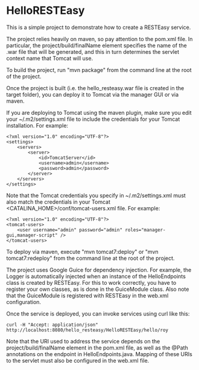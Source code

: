 # HelloRESTEasy

This is a simple project to demonstrate how to create a RESTEasy service.

The project relies heavily on maven, so pay attention to the pom.xml file.  In particular, the project/build/finalName element specifies the name of the .war file that will be generated, and this in turn determines the servlet context name that Tomcat will use.

To build the project, run "mvn package" from the command line at the root of the project.

Once the project is built (i.e. the hello_resteasy.war file is created in the target folder), you can deploy it to Tomcat via the manager GUI or via maven.

If you are deploying to Tomcat using the maven plugin, make sure you edit your ~/.m2/settings.xml file to include the credentials for your Tomcat installation.  For example:

    <?xml version="1.0" encoding="UTF-8"?>
    <settings>
        <servers>
            <server>
                <id>TomcatServer</id>
                <username>admin</username>
                <password>admin</password>
            </server>
        </servers>
    </settings>

Note that the Tomcat credentials you specify in ~/.m2/settings.xml must also match the credentials in your Tomcat <CATALINA_HOME>/conf/tomcat-users.xml file.  For example:

    <?xml version="1.0" encoding="UTF-8"?>
    <tomcat-users>
        <user username="admin" password="admin" roles="manager-gui,manager-script" />
    </tomcat-users>

To deploy via maven, execute "mvn tomcat7:deploy" or "mvn tomcat7:redeploy" from the command line at the root of the project.

 
The project uses Google Guice for dependency injection.  For example, the Logger is automatically injected when an instance of the HelloEndpoints class is created by RESTEasy.  For this to work correctly, you have to register your own classes, as is done in the GuiceModule class.  Also note that the GuiceModule is registered with RESTEasy in the web.xml configuration.

Once the service is deployed, you can invoke services using curl like this:

    curl -H "Accept: application/json" http://localhost:8080/hello_resteasy/HelloRESTEasy/hello/roy

Note that the URI used to address the service depends on the project/build/finalName element in the pom.xml file, as well as the @Path annotations on the endpoint in HelloEndpoints.java.  Mapping of these URIs to the servlet must also be configured in the web.xml file.


